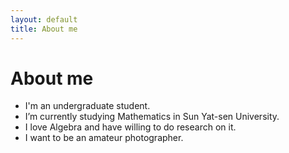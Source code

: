```yaml
---
layout: default
title: About me
---
```


# About me

- I'm an undergraduate student.
- I’m currently studying Mathematics in Sun Yat-sen University.
- I love Algebra and have willing to do research on it.
- I want to be an amateur photographer.